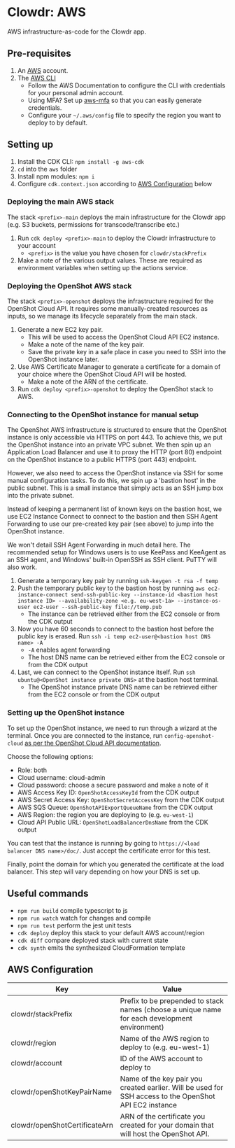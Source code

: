 # Clowdr: AWS

AWS infrastructure-as-code for the Clowdr app.

## Pre-requisites

1. An [AWS](https://aws.amazon.com/) account.
1. The [AWS CLI](https://aws.amazon.com/cli/)
   - Follow the AWS Documentation to configure the CLI with credentials for your personal admin account.
   - Using MFA? Set up [aws-mfa](https://github.com/broamski/aws-mfa) so that you can easily generate credentials.
   - Configure your `~/.aws/config` file to specify the region you want to deploy to by default.

## Setting up

1. Install the CDK CLI: `npm install -g aws-cdk`
1. `cd` into the `aws` folder
1. Install npm modules: `npm i`
1. Configure `cdk.context.json` according to [AWS Configuration](#aws-configuration) below

### Deploying the main AWS stack

The stack `<prefix>-main` deploys the main infrastructure for the Clowdr app (e.g. S3 buckets, permissions for transcode/transcribe etc.)

1. Run `cdk deploy <prefix>-main` to deploy the Clowdr infrastructure to your account
   - `<prefix>` is the value you have chosen for `clowdr/stackPrefix`
1. Make a note of the various output values. These are required as environment variables when setting up the actions service.

### Deploying the OpenShot AWS stack

The stack `<prefix>-openshot` deploys the infrastructure required for the OpenShot Cloud API. It requires some manually-created resources as inputs, so we manage its lifecycle separately from the main stack.

1. Generate a new EC2 key pair.
   - This will be used to access the OpenShot Cloud API EC2 instance.
   - Make a note of the name of the key pair.
   - Save the private key in a safe place in case you need to SSH into the OpenShot instance later.
1. Use AWS Certificate Manager to generate a certificate for a domain of your choice where the OpenShot Cloud API will be hosted.
   - Make a note of the ARN of the certificate.
1. Run `cdk deploy <prefix>-openshot` to deploy the OpenShot stack to AWS.

### Connecting to the OpenShot instance for manual setup

The OpenShot AWS infrastructure is structured to ensure that the OpenShot instance is only accessible via HTTPS on port 443. To achieve this, we put the OpenShot instance into an private VPC subnet. We then spin up an Application Load Balancer and use it to proxy the HTTP (port 80) endpoint on the OpenShot instance to a public HTTPS (port 443) endpoint.

However, we also need to access the OpenShot instance via SSH for some manual configuration tasks. To do this, we spin up a 'bastion host' in the public subnet. This is a small instance that simply acts as an SSH jump box into the private subnet.

Instead of keeping a permanent list of known keys on the bastion host, we use EC2 Instance Connect to connect to the bastion and then SSH Agent Forwarding to use our pre-created key pair (see above) to jump into the OpenShot instance.

We won't detail SSH Agent Forwarding in much detail here. The recommended setup for Windows users is to use KeePass and KeeAgent as an SSH agent, and Windows' built-in OpenSSH as SSH client. PuTTY will also work.

1. Generate a temporary key pair by running `ssh-keygen -t rsa -f temp`
1. Push the temporary public key to the bastion host by running `aws ec2-instance-connect send-ssh-public-key --instance-id <bastion host instance ID> --availability-zone <e.g. eu-west-1a> --instance-os-user ec2-user --ssh-public-key file://temp.pub`
   - The instance can be retrieved either from the EC2 console or from the CDK output
1. Now you have 60 seconds to connect to the bastion host before the public key is erased. Run `ssh -i temp ec2-user@<bastion host DNS name> -A`
   - `-A` enables agent forwarding
   - The host DNS name can be retrieved either from the EC2 console or from the CDK output
1. Last, we can connect to the OpenShot instance itself. Run `ssh ubuntu@<OpenShot instance private DNS>` at the bastion host terminal.
   - The OpenShot instance private DNS name can be retrieved either from the EC2 console or from the CDK output

### Setting up the OpenShot instance

To set up the OpenShot instance, we need to run through a wizard at the terminal. Once you are connected to the instance, run `config-openshot-cloud` [as per the OpenShot Cloud API documentation](https://cloud.openshot.org/doc/getting_started.html).

Choose the following options:

- Role: both
- Cloud username: cloud-admin
- Cloud password: choose a secure password and make a note of it
- AWS Access Key ID: `OpenShotAccessKeyId` from the CDK output
- AWS Secret Access Key: `OpenShotSecretAccessKey` from the CDK output
- AWS SQS Queue: `OpenShotAPIExportQueueName` from the CDK output
- AWS Region: the region you are deploying to (e.g. `eu-west-1`)
- Cloud API Public URL: `OpenShotLoadBalancerDnsName` from the CDK output

You can test that the instance is running by going to `https://<load balancer DNS name>/doc/`. Just accept the certificate error for this test.

Finally, point the domain for which you generated the certificate at the load balancer. This step will vary depending on how your DNS is set up.

## Useful commands

- `npm run build` compile typescript to js
- `npm run watch` watch for changes and compile
- `npm run test` perform the jest unit tests
- `cdk deploy` deploy this stack to your default AWS account/region
- `cdk diff` compare deployed stack with current state
- `cdk synth` emits the synthesized CloudFormation template

## AWS Configuration

| Key                           | Value                                                                                                  |
| ----------------------------- | ------------------------------------------------------------------------------------------------------ |
| clowdr/stackPrefix            | Prefix to be prepended to stack names (choose a unique name for each development environment)          |
| clowdr/region                 | Name of the AWS region to deploy to (e.g. eu-west-1)                                                   |
| clowdr/account                | ID of the AWS account to deploy to                                                                     |
| clowdr/openShotKeyPairName    | Name of the key pair you created earlier. Will be used for SSH access to the OpenShot API EC2 instance |
| clowdr/openShotCertificateArn | ARN of the certificate you created for your domain that will host the OpenShot API.                    |
